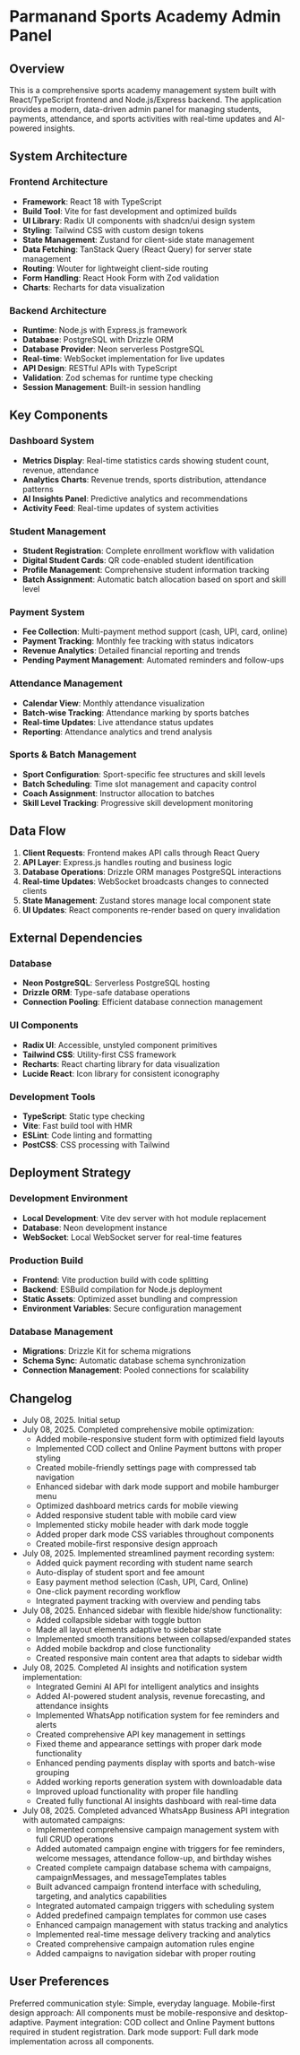 # Parmanand Sports Academy Admin Panel

## Overview

This is a comprehensive sports academy management system built with React/TypeScript frontend and Node.js/Express backend. The application provides a modern, data-driven admin panel for managing students, payments, attendance, and sports activities with real-time updates and AI-powered insights.

## System Architecture

### Frontend Architecture
- **Framework**: React 18 with TypeScript
- **Build Tool**: Vite for fast development and optimized builds
- **UI Library**: Radix UI components with shadcn/ui design system
- **Styling**: Tailwind CSS with custom design tokens
- **State Management**: Zustand for client-side state management
- **Data Fetching**: TanStack Query (React Query) for server state management
- **Routing**: Wouter for lightweight client-side routing
- **Form Handling**: React Hook Form with Zod validation
- **Charts**: Recharts for data visualization

### Backend Architecture
- **Runtime**: Node.js with Express.js framework
- **Database**: PostgreSQL with Drizzle ORM
- **Database Provider**: Neon serverless PostgreSQL
- **Real-time**: WebSocket implementation for live updates
- **API Design**: RESTful APIs with TypeScript
- **Validation**: Zod schemas for runtime type checking
- **Session Management**: Built-in session handling

## Key Components

### Dashboard System
- **Metrics Display**: Real-time statistics cards showing student count, revenue, attendance
- **Analytics Charts**: Revenue trends, sports distribution, attendance patterns
- **AI Insights Panel**: Predictive analytics and recommendations
- **Activity Feed**: Real-time updates of system activities

### Student Management
- **Student Registration**: Complete enrollment workflow with validation
- **Digital Student Cards**: QR code-enabled student identification
- **Profile Management**: Comprehensive student information tracking
- **Batch Assignment**: Automatic batch allocation based on sport and skill level

### Payment System
- **Fee Collection**: Multi-payment method support (cash, UPI, card, online)
- **Payment Tracking**: Monthly fee tracking with status indicators
- **Revenue Analytics**: Detailed financial reporting and trends
- **Pending Payment Management**: Automated reminders and follow-ups

### Attendance Management
- **Calendar View**: Monthly attendance visualization
- **Batch-wise Tracking**: Attendance marking by sports batches
- **Real-time Updates**: Live attendance status updates
- **Reporting**: Attendance analytics and trend analysis

### Sports & Batch Management
- **Sport Configuration**: Sport-specific fee structures and skill levels
- **Batch Scheduling**: Time slot management and capacity control
- **Coach Assignment**: Instructor allocation to batches
- **Skill Level Tracking**: Progressive skill development monitoring

## Data Flow

1. **Client Requests**: Frontend makes API calls through React Query
2. **API Layer**: Express.js handles routing and business logic
3. **Database Operations**: Drizzle ORM manages PostgreSQL interactions
4. **Real-time Updates**: WebSocket broadcasts changes to connected clients
5. **State Management**: Zustand stores manage local component state
6. **UI Updates**: React components re-render based on query invalidation

## External Dependencies

### Database
- **Neon PostgreSQL**: Serverless PostgreSQL hosting
- **Drizzle ORM**: Type-safe database operations
- **Connection Pooling**: Efficient database connection management

### UI Components
- **Radix UI**: Accessible, unstyled component primitives
- **Tailwind CSS**: Utility-first CSS framework
- **Recharts**: React charting library for data visualization
- **Lucide React**: Icon library for consistent iconography

### Development Tools
- **TypeScript**: Static type checking
- **Vite**: Fast build tool with HMR
- **ESLint**: Code linting and formatting
- **PostCSS**: CSS processing with Tailwind

## Deployment Strategy

### Development Environment
- **Local Development**: Vite dev server with hot module replacement
- **Database**: Neon development instance
- **WebSocket**: Local WebSocket server for real-time features

### Production Build
- **Frontend**: Vite production build with code splitting
- **Backend**: ESBuild compilation for Node.js deployment
- **Static Assets**: Optimized asset bundling and compression
- **Environment Variables**: Secure configuration management

### Database Management
- **Migrations**: Drizzle Kit for schema migrations
- **Schema Sync**: Automatic database schema synchronization
- **Connection Management**: Pooled connections for scalability

## Changelog
- July 08, 2025. Initial setup
- July 08, 2025. Completed comprehensive mobile optimization:
  - Added mobile-responsive student form with optimized field layouts
  - Implemented COD collect and Online Payment buttons with proper styling
  - Created mobile-friendly settings page with compressed tab navigation
  - Enhanced sidebar with dark mode support and mobile hamburger menu
  - Optimized dashboard metrics cards for mobile viewing
  - Added responsive student table with mobile card view
  - Implemented sticky mobile header with dark mode toggle
  - Added proper dark mode CSS variables throughout components
  - Created mobile-first responsive design approach
- July 08, 2025. Implemented streamlined payment recording system:
  - Added quick payment recording with student name search
  - Auto-display of student sport and fee amount
  - Easy payment method selection (Cash, UPI, Card, Online)
  - One-click payment recording workflow
  - Integrated payment tracking with overview and pending tabs
- July 08, 2025. Enhanced sidebar with flexible hide/show functionality:
  - Added collapsible sidebar with toggle button
  - Made all layout elements adaptive to sidebar state
  - Implemented smooth transitions between collapsed/expanded states
  - Added mobile backdrop and close functionality
  - Created responsive main content area that adapts to sidebar width
- July 08, 2025. Completed AI insights and notification system implementation:
  - Integrated Gemini AI API for intelligent analytics and insights
  - Added AI-powered student analysis, revenue forecasting, and attendance insights
  - Implemented WhatsApp notification system for fee reminders and alerts
  - Created comprehensive API key management in settings
  - Fixed theme and appearance settings with proper dark mode functionality
  - Enhanced pending payments display with sports and batch-wise grouping
  - Added working reports generation system with downloadable data
  - Improved upload functionality with proper file handling
  - Created fully functional AI insights dashboard with real-time data
- July 08, 2025. Completed advanced WhatsApp Business API integration with automated campaigns:
  - Implemented comprehensive campaign management system with full CRUD operations
  - Added automated campaign engine with triggers for fee reminders, welcome messages, attendance follow-up, and birthday wishes
  - Created complete campaign database schema with campaigns, campaignMessages, and messageTemplates tables
  - Built advanced campaign frontend interface with scheduling, targeting, and analytics capabilities
  - Integrated automated campaign triggers with scheduling system
  - Added predefined campaign templates for common use cases
  - Enhanced campaign management with status tracking and analytics
  - Implemented real-time message delivery tracking and analytics
  - Created comprehensive campaign automation rules engine
  - Added campaigns to navigation sidebar with proper routing

## User Preferences

Preferred communication style: Simple, everyday language.
Mobile-first design approach: All components must be mobile-responsive and desktop-adaptive.
Payment integration: COD collect and Online Payment buttons required in student registration.
Dark mode support: Full dark mode implementation across all components.